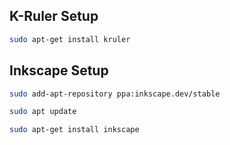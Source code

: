 ## K-Ruler Setup

```bash
sudo apt-get install kruler
```
## Inkscape Setup

```bash
sudo add-apt-repository ppa:inkscape.dev/stable
```

```bash
sudo apt update
```

```bash
sudo apt-get install inkscape

```
